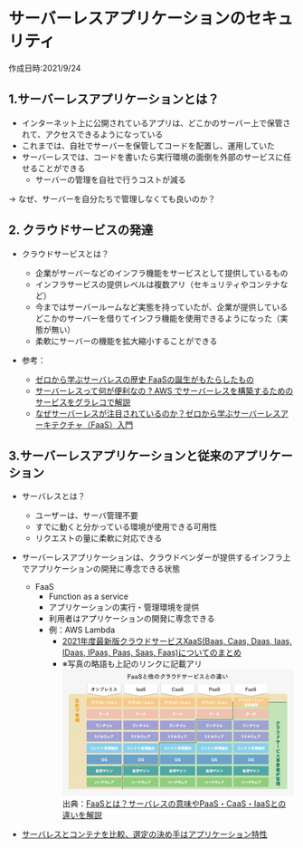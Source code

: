 # サーバーレスアプリケーションのセキュリティ
作成日時:2021/9/24

## 1.サーバーレスアプリケーションとは？
* インターネット上に公開されているアプリは、どこかのサーバー上で保管されて、アクセスできるようになっている
* これまでは、自社でサーバーを保管してコードを配置し、運用していた
* サーバーレスでは、コードを書いたら実行環境の面倒を外部のサービスに任せることができる
  * サーバーの管理を自社で行うコストが減る

-> なぜ、サーバーを自分たちで管理しなくても良いのか？

## 2. クラウドサービスの発達
  * クラウドサービスとは？
    * 企業がサーバーなどのインフラ機能をサービスとして提供しているもの
    * インフラサービスの提供レベルは複数アリ（セキュリティやコンテナなど）
    * 今まではサーバールームなど実態を持っていたが、企業が提供しているどこかのサーバーを借りてインフラ機能を使用できるようになった（実態が無い）
    * 柔軟にサーバーの機能を拡大縮小することができる

* 参考：
  * [ゼロから学ぶサーバレスの歴史 FaaSの誕生がもたらしたもの](https://logmi.jp/tech/articles/314348)
  * [サーバーレスって何が便利なの ? AWS でサーバーレスを構築するためのサービスをグラレコで解説](https://aws.amazon.com/jp/builders-flash/202003/awsgeek-serverless/?awsf.filter-name=*all)
  * [なぜサーバーレスが注目されているのか？ゼロから学ぶサーバーレスアーキテクチャ（FaaS）入門](https://mmmcorp.co.jp/column/serverless/)

## 3.サーバーレスアプリケーションと従来のアプリケーション
* サーバレスとは？
  * ユーザーは、サーバ管理不要
  * すでに動くと分かっている環境が使用できる可用性
  * リクエストの量に柔軟に対応できる
* サーバーレスアプリケーションは、クラウドベンダーが提供するインフラ上でアプリケーションの開発に専念できる状態
  * FaaS
    * Function as a service
    * アプリケーションの実行・管理環境を提供
    * 利用者はアプリケーションの開発に専念できる
    * 例：AWS Lambda
      * [ 2021年度最新版クラウドサービスXaaS(Baas, Caas, Daas, Iaas, IDaas, IPaas, Paas, Saas, Faas)についてのまとめ](https://qiita.com/cocoa-maemae/items/6d9b6edc3082a678ed0f)
      * ※写真の略語も上記のリンクに記載アリ
  ![](2021-10-01-23-25-39.png)
  出典：[FaaSとは？サーバレスの意味やPaaS・CaaS・IaaSとの違いを解説](https://it-trend.jp/paas/article/301-0019)

* [サーバレスとコンテナを比較、選定の決め手はアプリケーション特性](https://techtarget.itmedia.co.jp/tt/news/1803/07/news05.html)


